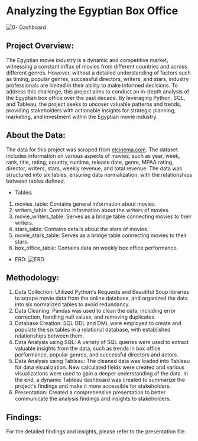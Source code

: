 # Analyzing the Egyptian Box Office
![0- Dashboard](https://github.com/assemmkhalil/AnalyzingEgyptianBoxOffice/assets/126206911/c08a6c13-5582-4242-9ff2-e64eea43da43)


## Project Overview:
The Egyptian movie industry is a dynamic and competitive market, witnessing a constant influx of movies from different countries and across different genres. However, without a detailed understanding of factors such as timing, popular genres, successful directors, writers, and stars, industry professionals are limited in their ability to make informed decisions. To address this challenge, this project aims to conduct an in-depth analysis of the Egyptian box office over the past decade. By leveraging Python, SQL, and Tableau, the project seeks to uncover valuable patterns and trends, providing stakeholders with actionable insights for strategic planning, marketing, and investment within the Egyptian movie industry.

## About the Data:
The data for this project was scraped from [elcinema.com](elcinema.com). The dataset includes information on various aspects of movies, such as year, week, rank, title, rating, country, runtime, release date, genre, MPAA rating, director, writers, stars, weekly revenue, and total revenue. The data was structured into six tables, ensuring data normalization, with the relationships between tables defined. <br>

- Tables: 
1. movies_table: Contains general information about movies.
2. writers_table: Contains information about the writers of movies.
3. movie_writers_table: Serves as a bridge table connecting movies to their writers.
4. stars_table: Contains details about the stars of movies.
5. movie_stars_table: Serves as a bridge table connecting movies to their stars.
6. box_office_table: Contains data on weekly box office performance. <br>

- ERD:
![ERD](https://github.com/assemmkhalil/AnalyzingEgyptianBoxOffice/assets/126206911/4384d667-27e6-4e54-abbd-2d5eb3a4d1d8)


## Methodology:
1. Data Collection: Utilized Python's Requests and Beautiful Soup libraries to scrape movie data from the online database, and organized the data into six normalized tables to avoid redundancy.
2. Data Cleaning: Pandas was used to clean the data, including error correction, handling null values, and removing duplicates.
3. Database Creation: SQL DDL and DML were employed to create and populate the six tables in a relational database, with established relationships between them.
4. Data Analysis using SQL: A variety of SQL queries were used to extract valuable insights from the data, such as trends in box office performance, popular genres, and successful directors and actors.
5. Data Analysis using Tableau: The cleaned data was loaded into Tableau for data visualization. New calculated fields were created and various visualizations were used to gain a deeper understanding of the data. In the end, a dynamic Tableau dashboard was created to summarize the project's findings and make it more accessible for stakeholders.
6. Presentation: Created a comprehensive presentation to better communicate the analysis findings and insights to stakeholders.

## Findings:
For the detailed findings and insights, please refer to the presentation file.
